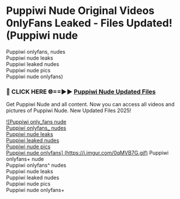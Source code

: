 # Puppiwi Nude Original Videos 0nlyFans Leaked - Files Updated! (Puppiwi nude<br>

Puppiwi onlyfans, nudes<br>
Puppiwi nude leaks<br>
Puppiwi leaked nudes<br>
Puppiwi nude pics<br>
Puppiwi nude onlyfans)

<h3>🔴 CLICK HERE 🌐==►► <a href="https://tinyurl.com/leaks-videos" rel="nofollow">Puppiwi Nude Updated Files</a></h3>

Get Puppiwi Nude and all content. Now you can access all videos and pictures of Puppiwi Nude. New Updated Files 2025!

[![Puppiwi only_fans nude<br>
Puppiwi onlyfans_ nudes<br>
Puppiwi nude leaks<br>
Puppiwi leaked nudes<br>
Puppiwi nude pics<br>
Puppiwi nude onlyfans]
(https://i.imgur.com/0qMVB7G.gif)](https://tinyurl.com/leaks-videos)
Puppiwi onlyfans+ nude<br>
Puppiwi onlyfans^ nudes<br>
Puppiwi nude leaks<br>
Puppiwi leaked nudes<br>
Puppiwi nude pics<br>
Puppiwi nude onlyfans+